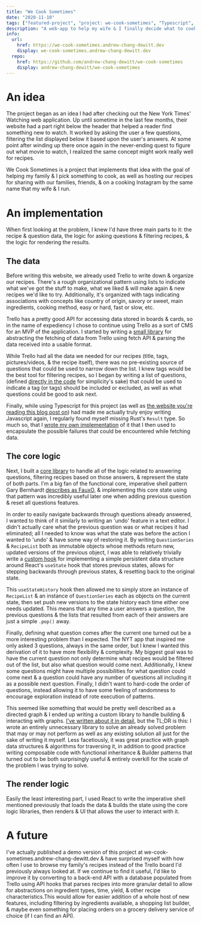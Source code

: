```yaml
---
title: "We Cook Sometimes"
date: "2020-11-10"
tags: ["featured-project", "project: we-cook-sometimes", "Typescript", "SASS", "React", "React-Router", "CSS-modules", "Mocha", "Enzyme", "React Testing Library", "Webpack", "NGINX", "web development"]
description: "A web-app to help my wife & I finally decide what to cook for dinner. Additionally, we use it to share our recipes with others. Pulls content from a Trello we already used to store & maintain recipes."
info:
  url:
    href: https://we-cook-sometimes.andrew-chang-dewitt.dev
    display: we-cook-sometimes.andrew-chang-dewitt.dev
  repo:
    href: https://github.com/andrew-chang-dewitt/we-cook-sometimes
    display: andrew-chang-dewitt/we-cook-sometimes
---
```


An idea
===

The project began as an idea I had after checking out the New York Times' Watching web application. Up until sometime in the last few months, their website had a part right below the header that helped a reader find something new to watch. It worked by asking the user a few questions, filtering the list displayed below it based upon the user's answers. At some point after winding up there once again in the never-ending quest to figure out what movie to watch, I realized the same concept might work really well for recipes.

We Cook Sometimes is a project that implements that idea with the goal of helping my family & I pick something to cook, as well as hosting our recipes for sharing with our families, friends, & on a cooking Instagram by the same name that my wife & I run.

An implementation
===

When first looking at the problem, I knew I'd have three main parts to it: the recipe & question data, the logic for asking questions & filtering recipes, & the logic for rendering the results.

The data
---

Before writing this website, we already used Trello to write down & organize our recipes. There's a rough organizational pattern using lists to indicate what we've got the stuff to make, what we liked & will make again & new recipes we'd like to try. Additionally, it's organized with tags indicating associations with concepts like country of origin, savory or sweet, main ingredients, cooking method, easy or hard, fast or slow, etc.

Trello has a pretty good API for accessing data stored in boards & cards, so in the name of expediency I chose to continue using Trello as a sort of CMS for an MVP of the application. I started by writing a [small library](https://github.com/andrew-chang-dewitt/we-cook-sometimes/blob/d5cdc1dd867f4ffa0e0ebc28322967bdcbf279cc/src/lib/data/fetch.ts) for abstracting the fetching of data from Trello using fetch API & parsing the data received into a usable format.

While Trello had all the data we needed for our recipes (title, tags, pictures/videos, & the recipe itself), there was no pre-existing source of questions that could be used to narrow down the list. I knew tags would be the best tool for filtering recipes, so I began by writing a list of questions, (defined [directly in the code](https://github.com/andrew-chang-dewitt/we-cook-sometimes/blob/d5cdc1dd867f4ffa0e0ebc28322967bdcbf279cc/src/lib/data/questions.ts) for simplicity's sake) that could be used to indicate a tag (or tags) should be included or excluded, as well as what questions could be good to ask next.

Finally, while using Typescript for this project (as well as [the website you're reading this blog post on](/blog/posts/personal-website)) had made me actually truly enjoy writing Javascript again, I regularly found myself missing Rust's `Result` type. So much so, that I [wrote my own implementation](blog/posts/rust-result-typescript) of it that I then used to encapsulate the possible failures that could be encountered while fetching data.

The core logic
--

Next, I built a [core library](https://github.com/andrew-chang-dewitt/we-cook-sometimes/tree/d5cdc1dd867f4ffa0e0ebc28322967bdcbf279cc/src/lib/core) to handle all of the logic related to answering questions, filtering recipes based on those answers, & represent the state of both parts. I'm a big fan of the functional core, imperative shell pattern Gary Bernhardt [describes as FauxO](https://www.destroyallsoftware.com/talks/boundaries), & implementing this core state using that pattern was incredibly useful later one when adding previous question & reset all questions features.

In order to easily navigate backwards through questions already answered, I wanted to think of it similarly to writing an 'undo' feature in a text editor. I didn't actually care what the previous question was or what recipes it had eliminated; all I needed to know was what the state was before the action I wanted to 'undo' & have some way of restoring it. By writing `QuestionSeries` & `RecipeList` both as immutable objects whose methods return new, updated versions of the previous object, I was able to relatively trivially write a [custom hook](https://github.com/andrew-chang-dewitt/we-cook-sometimes/blob/d5cdc1dd867f4ffa0e0ebc28322967bdcbf279cc/src/utils/useStateHistory.ts) for implementing a simple persistent data structure around React's `useState` hook that stores previous states, allows for stepping backwards through previous states, & resetting back to the original state.

This `useStateHistory` hook then allowed me to simply store an instance of `RecipeList` & an instance of `QuestionSeries` each as objects on the current state, then set push new versions to the state history each time either one needs updated. This means that any time a user answers a question, the previous questions & the lists that resulted from each of their answers are just a simple `.pop()` away.

Finally, defining what question comes after the current one turned out be a more interesting problem than I expected. The NYT app that inspired me only asked 3 questions, always in the same order, but I knew I wanted this derivation of it to have more flexibility & complexity. My biggest goal was to have the current question not only determine what recipes would be filtered out of the list, but also what question would come next. Additionally, I knew some questions might have multiple possibilities for what question could come next & a question could have any number of questions all including it as a possible next question. Finally, I didn't want to hard-code the order of questions, instead allowing it to have some feeling of randomness to encourage exploration instead of rote execution of patterns.

This seemed like something that would be pretty well described as a directed graph & I ended up writing a custom library to handle building & interacting with graphs. [I've written about it in detail](/blog/posts/implementing-graphs-in-typescript), but the TL;DR is this: I wrote an entirely unnecessary library to solve an already solved problem that may or may not perform as well as any existing solution all just for the sake of writing it myself. Less facetiously, it was great practice with graph data structures & algorithms for traversing it, in addition to good practice writing composable code with functional inheritance & Builder patterns that turned out to be both surprisingly useful & entirely overkill for the scale of the problem I was trying to solve.

The render logic
---

Easily the least interesting part, I used React to write the imperative shell mentioned previously that loads the data & builds the state using the core logic libraries, then renders & UI that allows the user to interact with it.


A future
===

I've actually published a demo version of this project at we-cook-sometimes.andrew-chang-dewitt.dev & have surprised myself with how often I use to browse my family's recipes instead of the Trello board I'd previously always looked at. If we continue to find it useful, I'd like to improve it by converting to a back-end API with a database populated from Trello using API hooks that parses recipes into more granular detail to allow for abstractions on ingredient types, time, yield, & other recipe characteristics.This would allow for easier addition of a whole host of new features, including filtering by ingredients available, a shopping list builder, & maybe even something for placing orders on a grocery delivery service of choice (if I can find an API).

